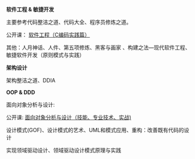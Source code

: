 
**软件工程 & 敏捷开发**

主要参考代码整洁之道、代码大全、程序员修炼之道。

公开课： [软件工程（C编码实践篇）](https://mooc.study.163.com/course/1000002006?_trace_c_p_k2_=9ef1d9a313944e6f95aee0773c79d6f1#/info)

其他：人月神话、人件、第五项修炼、黑客与画家 、构建之法—现代软件工程、敏捷软件开发（原则模式与实践）

**架构设计**

架构整洁之道、DDIA

**OOP & DDD**

面向对象分析与设计:

公开课:  [面向对象分析与设计（技能、专业技术、实战)](https://mooc.study.163.com/course/1000003016#/info)

设计模式(GOF)、设计模式的艺术、UML和模式应用、重构：改善既有代码的设计

实现领域驱动设计、领域驱动设计模式原理与实践


